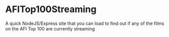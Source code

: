 # AFITop100Streaming
A quick NodeJS/Express site that you can load to find out if any of the films on the AFI Top 100 are currently streaming
